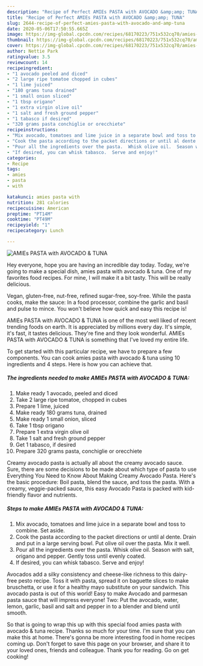```yaml
---
description: "Recipe of Perfect AMIEs PASTA with AVOCADO &amp;amp; TUNA"
title: "Recipe of Perfect AMIEs PASTA with AVOCADO &amp;amp; TUNA"
slug: 2644-recipe-of-perfect-amies-pasta-with-avocado-and-amp-tuna
date: 2020-05-06T17:50:55.665Z
image: https://img-global.cpcdn.com/recipes/68170223/751x532cq70/amies-pasta-with-avocado-tuna-recipe-main-photo.jpg
thumbnail: https://img-global.cpcdn.com/recipes/68170223/751x532cq70/amies-pasta-with-avocado-tuna-recipe-main-photo.jpg
cover: https://img-global.cpcdn.com/recipes/68170223/751x532cq70/amies-pasta-with-avocado-tuna-recipe-main-photo.jpg
author: Nettie Park
ratingvalue: 3.5
reviewcount: 14
recipeingredient:
- "1 avocado peeled and diced"
- "2 large ripe tomatoe chopped in cubes"
- "1 lime juiced"
- "180 grams tuna drained"
- "1 small onion sliced"
- "1 tbsp origano"
- "1 extra virgin olive oil"
- "1 salt and fresh ground pepper"
- "1 tabasco if desired"
- "320 grams pasta conchiglie or orecchiete"
recipeinstructions:
- "Mix avocado, tomatoes and lime juice in a separate bowl and toss to combine.  Set aside."
- "Cook the pasta according to the packet directions or until al dente.  Drain and put in a large serving bowl.  Put olive oil over the pasta.  Mix it well."
- "Pour all the ingredients over the pasta.  Whisk olive oil.  Season with salt, origano and pepper.  Gently toss until evenly coated."
- "If desired, you can whisk tabasco.  Serve and enjoy!"
categories:
- Recipe
tags:
- amies
- pasta
- with

katakunci: amies pasta with 
nutrition: 281 calories
recipecuisine: American
preptime: "PT14M"
cooktime: "PT49M"
recipeyield: "1"
recipecategory: Lunch

---
```



![AMIEs PASTA with AVOCADO &amp; TUNA](https://img-global.cpcdn.com/recipes/68170223/751x532cq70/amies-pasta-with-avocado-tuna-recipe-main-photo.jpg)

Hey everyone, hope you are having an incredible day today. Today, we're going to make a special dish, amies pasta with avocado &amp; tuna. One of my favorites food recipes. For mine, I will make it a bit tasty. This will be really delicious.

Vegan, gluten-free, nut-free, refined sugar-free, soy-free. While the pasta cooks, make the sauce: In a food processor, combine the garlic and basil and pulse to mince. You won&#39;t believe how quick and easy this recipe is!

AMIEs PASTA with AVOCADO &amp; TUNA is one of the most well liked of recent trending foods on earth. It is appreciated by millions every day. It's simple, it's fast, it tastes delicious. They're fine and they look wonderful. AMIEs PASTA with AVOCADO &amp; TUNA is something that I've loved my entire life.


To get started with this particular recipe, we have to prepare a few components. You can cook amies pasta with avocado &amp; tuna using 10 ingredients and 4 steps. Here is how you can achieve that.

<!--inarticleads1-->

##### The ingredients needed to make AMIEs PASTA with AVOCADO &amp; TUNA:

1. Make ready 1 avocado, peeled and diced
1. Take 2 large ripe tomatoe, chopped in cubes
1. Prepare 1 lime, juiced
1. Make ready 180 grams tuna, drained
1. Make ready 1 small onion, sliced
1. Take 1 tbsp origano
1. Prepare 1 extra virgin olive oil
1. Take 1 salt and fresh ground pepper
1. Get 1 tabasco, if desired
1. Prepare 320 grams pasta, conchiglie or orecchiete


Creamy avocado pasta is actually all about the creamy avocado sauce. Sure, there are some decisions to be made about which type of pasta to use Everything You Need to Know About Making Creamy Avocado Pasta. Here&#39;s the basic procedure: Boil pasta, blend the sauce, and toss the pasta. With a creamy, veggie-packed sauce, this easy Avocado Pasta is packed with kid-friendly flavor and nutrients. 

<!--inarticleads2-->

##### Steps to make AMIEs PASTA with AVOCADO &amp; TUNA:

1. Mix avocado, tomatoes and lime juice in a separate bowl and toss to combine.  Set aside.
1. Cook the pasta according to the packet directions or until al dente.  Drain and put in a large serving bowl.  Put olive oil over the pasta.  Mix it well.
1. Pour all the ingredients over the pasta.  Whisk olive oil.  Season with salt, origano and pepper.  Gently toss until evenly coated.
1. If desired, you can whisk tabasco.  Serve and enjoy!


Avocados add a silky consistency and cheese-like richness to this dairy-free pesto recipe. Toss it with pasta, spread it on baguette slices to make bruschetta, or use it for a healthy mayo substitute on your sandwich. This avocado pasta is out of this world! Easy to make Avocado and parmesan pasta sauce that will impress everyone! Two: Put the avocado, water, lemon, garlic, basil and salt and pepper in to a blender and blend until smooth. 

So that is going to wrap this up with this special food amies pasta with avocado &amp; tuna recipe. Thanks so much for your time. I'm sure that you can make this at home. There's gonna be more interesting food in home recipes coming up. Don't forget to save this page on your browser, and share it to your loved ones, friends and colleague. Thank you for reading. Go on get cooking!
